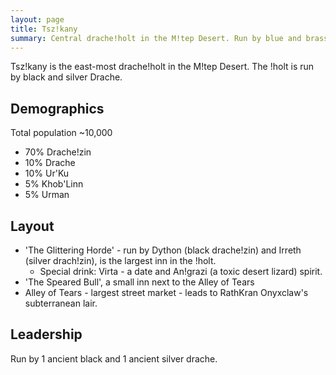 ```yaml
---
layout: page
title: Tsz!kany
summary: Central drache!holt in the M!tep Desert. Run by blue and brass Drache.
---
```


Tsz!kany is the east-most drache!holt in the M!tep Desert. The !holt is run by
black and silver Drache.

## Demographics

Total population \~10,000

- 70% Drache!zin
- 10% Drache
- 10% Ur'Ku
- 5% Khob'Linn
- 5% Urman

## Layout

- 'The Glittering Horde' - run by Dython (black drache!zin) and Irreth (silver
  drach!zin), is the largest inn in the !holt.
  - Special drink: Virta - a date and An!grazi (a toxic desert lizard) spirit.
- 'The Speared Bull', a small inn next to the Alley of Tears
- Alley of Tears - largest street market - leads to RathKran Onyxclaw's
  subterranean lair.

## Leadership

Run by 1 ancient black and 1 ancient silver drache.
